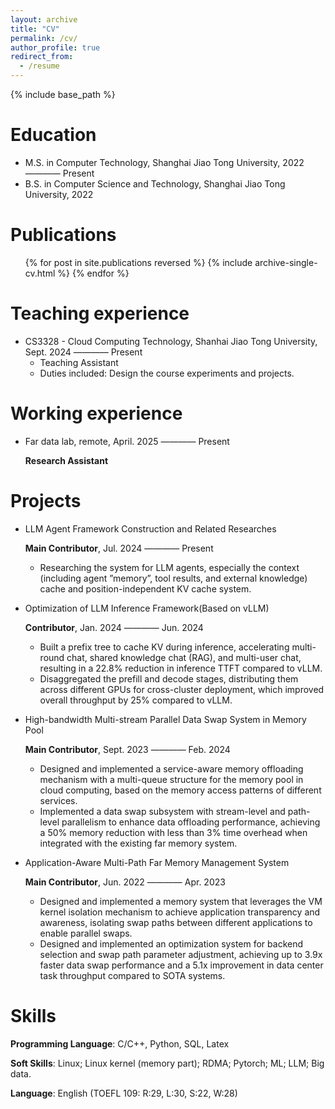 ```yaml
---
layout: archive
title: "CV"
permalink: /cv/
author_profile: true
redirect_from:
  - /resume
---
```


{% include base_path %}

Education
======

* M.S. in Computer Technology, Shanghai Jiao Tong University, 2022 ———— Present
* B.S. in Computer Science and Technology, Shanghai Jiao Tong University, 2022

Publications
======

<ul>{% for post in site.publications reversed %}
    {% include archive-single-cv.html %}
  {% endfor %}</ul>

Teaching experience
======

* CS3328 - Cloud Computing Technology, Shanhai Jiao Tong University, Sept. 2024 ———— Present
  * Teaching Assistant
  * Duties included: Design the course experiments and projects.

Working experience
======
* Far data lab, remote, April. 2025 ———— Present

  **Research Assistant**

<!-- * Cloud Storage Innovation Lab, Chengdu, China, Sept. 2023 ———— Present

  **Research Intern**

* China Regional Commercialization, ByteDance, Beijing, China, May 2022 ———— Sept. 2022

  **Big data development Intern** -->

Projects
======

* LLM Agent Framework Construction and Related Researches
  
  **Main Contributor**,       Jul. 2024 ———— Present
  
  * Researching the system for LLM agents, especially the context (including agent ”memory”, tool results, and external knowledge) cache and position-independent KV cache system.

* Optimization of LLM Inference Framework(Based on vLLM)
  
  **Contributor**,               Jan. 2024 ———— Jun. 2024
  
  - Built a prefix tree to cache KV during inference, accelerating multi-round chat, shared knowledge chat (RAG), and multi-user chat, resulting in a 22.8% reduction in inference TTFT compared to vLLM.
  - Disaggregated the prefill and decode stages, distributing them across different GPUs for cross-cluster deployment, which
improved overall throughput by 25% compared to vLLM.

* High-bandwidth Multi-stream  Parallel Data Swap System in Memory Pool
  
  **Main Contributor**,           Sept. 2023 ———— Feb. 2024
  
  - Designed and implemented a service-aware memory offloading mechanism with a multi-queue structure for the memory pool in cloud computing, based on the memory access patterns of different services.
  - Implemented a data swap subsystem with stream-level and path-level parallelism to enhance data offloading performance, achieving a 50% memory reduction with less than 3% time overhead when integrated with the existing far memory system.

* Application-Aware Multi-Path Far Memory Management System 
  
  **Main Contributor**,           Jun. 2022 ———— Apr. 2023
  
  - Designed and implemented a memory system that leverages the VM kernel isolation mechanism to achieve application transparency and awareness, isolating swap paths between different applications to enable parallel swaps.
  - Designed and implemented an optimization system for backend selection and swap path parameter adjustment, achieving up
to 3.9x faster data swap performance and a 5.1x improvement in data center task throughput compared to SOTA systems.

Skills
======

**Programming Language**: C/C++, Python, SQL, Latex

**Soft Skills**: Linux; Linux kernel (memory part); RDMA; Pytorch; ML; LLM; Big data.

**Language**: English (TOEFL 109: R:29, L:30, S:22, W:28)

<!-- Talks
======
  <ul>{% for post in site.talks reversed %}
    {% include archive-single-talk-cv.html  %}
  {% endfor %}</ul> -->

<!-- Service and leadership
======
* Currently signed in to 43 different slack teams -->
